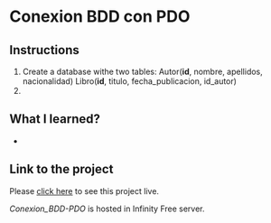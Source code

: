 # Conexion BDD con PDO

## Instructions
1. Create a database withe two tables: Autor(**id**, nombre, apellidos, nacionalidad) Libro(**id**, titulo, fecha_publicacion, id_autor)
2.   
 
## What I learned?
- 

## Link to the project
Please [click here](http://foc-dwes.epizy.com/dwes/06/src/) to see this project live.

*Conexion_BDD-PDO* is hosted in Infinity Free server.
